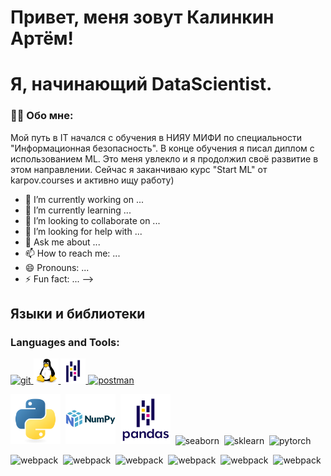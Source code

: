 # Привет, меня зовут Калинкин Артём! 
# Я, начинающий DataScientist. 

### :man_technologist: Обо мне:
Мой путь в IT начался с обучения в НИЯУ МИФИ по специальности "Информационная безопасность". В конце обучения я писал диплом с использованием ML. Это меня увлекло и я продолжил своё развитие в этом направлении. Сейчас я заканчиваю курс "Start ML" от karpov.courses и активно ищу работу)


- 🔭 I’m currently working on ...
- 🌱 I’m currently learning ...
- 👯 I’m looking to collaborate on ...
- 🤔 I’m looking for help with ...
- 💬 Ask me about ...
- 📫 How to reach me: ...
- 😄 Pronouns: ...
- ⚡ Fun fact: ...
-->

## Языки и библиотеки 

<h3 align="left">Languages and Tools:</h3>
<p align="left"> 
  <a href="https://git-scm.com/" target="_blank" rel="noreferrer"> <img src="https://www.vectorlogo.zone/logos/git-scm/git-scm-icon.svg" alt="git" width="40" height="40"/> 
  </a>
  <a href="https://www.linux.org/" target="_blank" rel="noreferrer"> <img src="https://raw.githubusercontent.com/devicons/devicon/master/icons/linux/linux-original.svg" alt="linux" width="40" height="40"/>
  </a>
  <a href="https://pandas.pydata.org/" target="_blank" rel="noreferrer"> <img src="https://raw.githubusercontent.com/devicons/devicon/2ae2a900d2f041da66e950e4d48052658d850630/icons/pandas/pandas-original.svg" alt="pandas" width="40" height="40"/> 
  </a> 
  <a href="https://postman.com" target="_blank" rel="noreferrer"> <img src="https://www.vectorlogo.zone/logos/getpostman/getpostman-icon.svg" alt="postman" width="40" height="40"/>
  </a> 





<img src="https://raw.githubusercontent.com/devicons/devicon/master/icons/python/python-original.svg" title="python" alt="python" width="80" height="80"/>&nbsp;
<img src="https://github.com/devicons/devicon/blob/master/icons/numpy/numpy-original-wordmark.svg" title="numpy" alt="numpy" width="80" height="80"/>&nbsp;
<img src="https://github.com/devicons/devicon/blob/master/icons/pandas/pandas-original-wordmark.svg" title="pandas" alt="pandas" width="80" height="80"/>&nbsp;
<img src="https://seaborn.pydata.org/_images/logo-mark-lightbg.svg" title="seaborn" alt="seaborn" width="80" height="80"/>&nbsp;
<img src="https://upload.wikimedia.org/wikipedia/commons/0/05/Scikit_learn_logo_small.svg" title="sklearn" alt="sklearn" width="80" height="80"/>&nbsp;
<img src="https://www.vectorlogo.zone/logos/pytorch/pytorch-icon.svg" title="pytorch" alt="pytorch" width="80" height="80"/>&nbsp;


<img src="" title="webpack" alt="webpack" width="80" height="80"/>&nbsp;
<img src="" title="webpack" alt="webpack" width="80" height="80"/>&nbsp;
<img src="" title="webpack" alt="webpack" width="80" height="80"/>&nbsp;
<img src="" title="webpack" alt="webpack" width="80" height="80"/>&nbsp;
<img src="" title="webpack" alt="webpack" width="80" height="80"/>&nbsp;
<img src="" title="webpack" alt="webpack" width="80" height="80"/>&nbsp;
</p>
